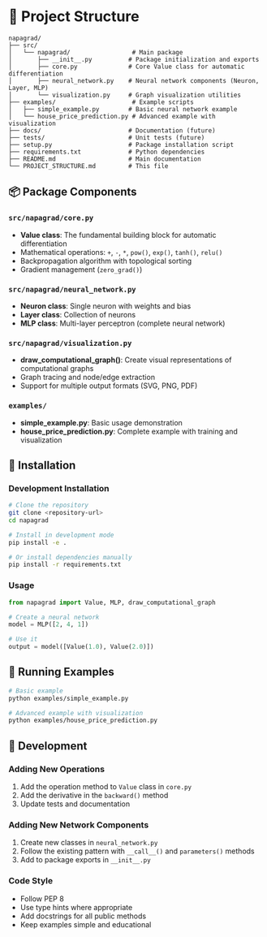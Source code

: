 # 📁 Project Structure

```
napagrad/
├── src/
│   └── napagrad/                 # Main package
│       ├── __init__.py          # Package initialization and exports
│       ├── core.py              # Core Value class for automatic differentiation
│       ├── neural_network.py    # Neural network components (Neuron, Layer, MLP)
│       └── visualization.py     # Graph visualization utilities
├── examples/                     # Example scripts
│   ├── simple_example.py        # Basic neural network example
│   └── house_price_prediction.py # Advanced example with visualization
├── docs/                        # Documentation (future)
├── tests/                       # Unit tests (future)
├── setup.py                     # Package installation script
├── requirements.txt             # Python dependencies
├── README.md                    # Main documentation
└── PROJECT_STRUCTURE.md         # This file
```

## 📦 Package Components

### `src/napagrad/core.py`
- **Value class**: The fundamental building block for automatic differentiation
- Mathematical operations: `+`, `-`, `*`, `pow()`, `exp()`, `tanh()`, `relu()`
- Backpropagation algorithm with topological sorting
- Gradient management (`zero_grad()`)

### `src/napagrad/neural_network.py`
- **Neuron class**: Single neuron with weights and bias
- **Layer class**: Collection of neurons
- **MLP class**: Multi-layer perceptron (complete neural network)

### `src/napagrad/visualization.py`
- **draw_computational_graph()**: Create visual representations of computational graphs
- Graph tracing and node/edge extraction
- Support for multiple output formats (SVG, PNG, PDF)

### `examples/`
- **simple_example.py**: Basic usage demonstration
- **house_price_prediction.py**: Complete example with training and visualization

## 🚀 Installation

### Development Installation
```bash
# Clone the repository
git clone <repository-url>
cd napagrad

# Install in development mode
pip install -e .

# Or install dependencies manually
pip install -r requirements.txt
```

### Usage
```python
from napagrad import Value, MLP, draw_computational_graph

# Create a neural network
model = MLP([2, 4, 1])

# Use it
output = model([Value(1.0), Value(2.0)])
```

## 🧪 Running Examples

```bash
# Basic example
python examples/simple_example.py

# Advanced example with visualization
python examples/house_price_prediction.py
```

## 🔧 Development

### Adding New Operations
1. Add the operation method to `Value` class in `core.py`
2. Add the derivative in the `backward()` method
3. Update tests and documentation

### Adding New Network Components
1. Create new classes in `neural_network.py`
2. Follow the existing pattern with `__call__()` and `parameters()` methods
3. Add to package exports in `__init__.py`

### Code Style
- Follow PEP 8
- Use type hints where appropriate
- Add docstrings for all public methods
- Keep examples simple and educational
